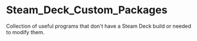 # Steam_Deck_Custom_Packages
Collection of useful programs that don't have a Steam Deck build or needed to modify them.
